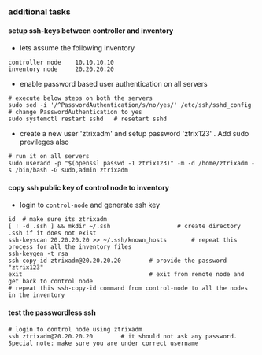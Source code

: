 ### additional tasks 
#### setup ssh-keys between controller and inventory 
- lets assume the following inventory 
```
controller node    10.10.10.10
inventory node     20.20.20.20
```
- enable password based user authentication on all servers

```
# execute below steps on both the servers
sudo sed -i '/^PasswordAuthentication/s/no/yes/' /etc/ssh/sshd_config  # change PasswordAuthentication to yes
sudo systemctl restart sshd   # resetart sshd
```

- create a new user 'ztrixadm' and setup password 'ztrix123' . Add sudo previleges also 
```
# run it on all servers
sudo useradd -p "$(openssl passwd -1 ztrix123)" -m -d /home/ztrixadm -s /bin/bash -G sudo,admin ztrixadm
```

#### copy ssh public key of control node to inventory 
- login to `control-node` and generate ssh key 
```
id  # make sure its ztrixadm
[ ! -d .ssh ] && mkdir ~/.ssh                   # create directory .ssh if it does not exist 
ssh-keyscan 20.20.20.20 >> ~/.ssh/known_hosts       # repeat this process for all the inventory files
ssh-keygen -t rsa 
ssh-copy-id ztrixadm@20.20.20.20        # provide the password "ztrix123"
exit                                    # exit from remote node and get back to control node
# repeat this ssh-copy-id command from control-node to all the nodes in the inventory 
```
#### test the passwordless ssh 
```
# login to control node using ztrixadm 
ssh ztrixadm@20.20.20.20        # it should not ask any password. Special note: make sure you are under correct username 
```

